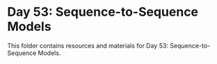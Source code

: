 # Day 53: Sequence-to-Sequence Models

This folder contains resources and materials for Day 53: Sequence-to-Sequence Models.